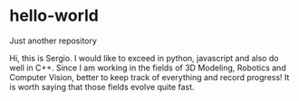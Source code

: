 # hello-world
Just another repository

Hi, this is Sergio. I would like to exceed in python, javascript and also do well in C++.
Since I am working in the fields of 3D Modeling, Robotics and Computer Vision, better to keep track of everything and record progress! It is worth saying that those fields evolve quite fast.
